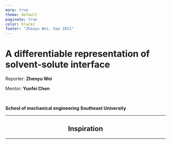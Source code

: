 ```yaml
---
marp: true
theme: default
paginate: true
color: blackz
footer: "Zhenyu Wei, Sep 2021"
---
```

<style>
  section {
      background-color: white;
      font-family: 'Helvetica',  !important;
      font-size: 35px;
    }

  header {
    position: absolute;
    left: 1146px;
    top: 550px;
  }

  section::after {
    font-weight: bold;
    text-shadow: 1px 1px 0 #fff;
    content: attr(data-marpit-pagination) ' / ' attr(data-marpit-pagination-total);
    position: absolute;
    left: 1170px;
    top: 660px;
  }

  section h1{
    font-size: 55px;
  }
  section h2{
    font-size: 60px;
  }
  section h3{
    font-size: 45px
  }
  section h4{
    font-size: 35px
  }
  img[alt~='center']{
    display: block;
    margin-left: auto;
    margin-right: auto;
  }
  .katex {
    font-size: 35px;
  }
  section.split {
    overflow: visible;
    display: grid;
    grid-template-columns: 600px 550px;
    grid-template-rows: 100px auto;
    grid-template-areas: "leftpanel rightpanel";
}
/* debug */
section.split h3,
section.split .ldiv,
section.split .rdiv { border: 0pt dashed dimgray; }
section.split h3 {
    grid-area: slideheading;
    font-size: 50px;
}
section.split .ldiv { grid-area: leftpanel; }
section.split .rdiv { grid-area: rightpanel; }

</style>


# A differentiable representation of solvent-solute interface

Reporter: **Zhenyu Wei**

Mentor: **Yunfei Chen**

<br>

**School of mechanical engineering
Southeast University**

---

## <center> Inspiration </center>

---